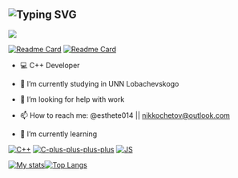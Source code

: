 ![Typing SVG](https://readme-typing-svg.herokuapp.com?font=Fira+Code&size=50&duration=3000&pause=1000&color=0087F7&background=FF000000&vCenter=true&width=435&height=58&lines=%F0%9F%96%A4esthete014%F0%9F%96%A4)
-------
![](https://visitor-badge.glitch.me/badge?page_id=esthete014)

[![Readme Card](https://github-readme-stats.vercel.app/api/pin/?username=esthete014&repo=ClearCMD&bg_color=30,e96443,904e95&title_color=fff&text_color=fff&border_radius=12&hide_border=true&icon_color=050910)](https://github.com/esthete014/ClearCMD) [![Readme Card](https://github-readme-stats.vercel.app/api/pin/?username=esthete014&repo=OOP2&bg_color=30,e96443,904e95&title_color=fff&text_color=fff&border_radius=12&hide_border=true&icon_color=050910)](https://github.com/esthete014/OOP2)

- :computer: C++ Developer
- 🔭 I’m currently studying in UNN Lobachevskogo

- 🤔 I’m looking for help with work
- 📫 How to reach me: @esthete014 || nikkochetov@outlook.com
- 🌱 I’m currently learning 

[![C++](https://img.shields.io/badge/-C++-00121d?style=for-the-badge&logo=C%2b%2b&logoColor=f34a7e)](https://github.com/esthete014/OOP2)
[![C-plus-plus-plus-plus](https://img.shields.io/badge/-C++++-00121d?style=for-the-badge&logo=c-sharp&logoColor=0deb20)](https://github.com/esthete014/C-plus-plus-plus-plus)
[![JS](https://img.shields.io/badge/-JavaScript-00121d?style=for-the-badge&logo=javascript&logoColor=FFD638)](https://github.com/esthete014/AlphaSymbol)

[![My stats](https://github-readme-stats.vercel.app/api?username=esthete014&bg_color=30,904e95,e96443&title_color=fff&text_color=fff&border_radius=12&hide_border=true)](https://github.com/esthete014/)[![Top Langs](https://github-readme-stats.vercel.app/api/top-langs/?username=esthete014&bg_color=30,904e95,e96443&title_color=fff&text_color=fff&border_radius=12&hide_border=true&layout=compact)](https://github.com/esthete014/)




<!-- customized by https://readme-typing-svg.herokuapp.com/demo/ and https://github.com/anuraghazra/github-readme-stats#readme -->
